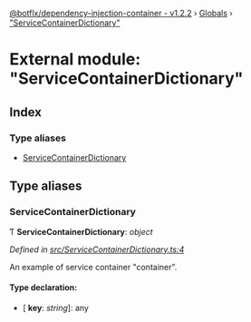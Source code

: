 [@botflx/dependency-injection-container - v1.2.2](../README.md) › [Globals](../globals.md) › ["ServiceContainerDictionary"](_servicecontainerdictionary_.md)

# External module: "ServiceContainerDictionary"

## Index

### Type aliases

* [ServiceContainerDictionary](_servicecontainerdictionary_.md#servicecontainerdictionary)

## Type aliases

###  ServiceContainerDictionary

Ƭ **ServiceContainerDictionary**: *object*

*Defined in [src/ServiceContainerDictionary.ts:4](https://github.com/botflux/dependency-injection-container/blob/031fed8/src/ServiceContainerDictionary.ts#L4)*

An example of service container "container".

#### Type declaration:

* \[ **key**: *string*\]: any
